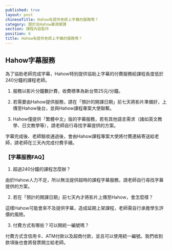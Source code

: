 ```yaml
---
published: true
layout: post
chineseTitle: Hahow有提供老師上字幕的服務嗎？
category: 關於在Hahow募資開課
section: 課程內容製作
position: 6
title: Hahow有提供老師上字幕的服務嗎？
---
```


## Hahow字幕服務

為了協助老師完成字幕，Hahow特別提供協助上字幕的付費服務給課程長度低於240分鐘的課程老師。

1. 服務以影片分鐘數計費，收費標準為新台幣25元/分鐘。

2. 若需要由Hahow提供服務，請在「預計的開課日期」前七天將影片準備好，上傳至Hahow後台，並與Hahow課程專案大使聯繫。

3. Hahow僅提供「繁體中文」版的字幕服務，若有其他語言需求（諸如英文教學、日文教學等），請老師自行尋找字幕提供的方案。

字幕完成後、老師驗收通過後，會由Hahow課程專案大使將付費連結寄送給老師，請老師在三天內完成付費手續。


### 【字幕服務FAQ】

1. 超過240分鐘的課程怎麼辦？

由於Hahow人力不足，所以無法提供超時的課程字幕服務，請老師自行尋找字幕提供的方案。

2. 若在「預計的開課日期」前七天內才將影片上傳至Hahow，會怎麼樣？

這樣Hahow可能會來不及提供字幕，造成延期上架課程，老師需自行承擔學生評價的風險。

3. 付費方式有哪些？可以開統一編號嗎？

付費方式含信用卡、ATM付款以及超商付款，並且可以使用統一編號。我們收到款項後也會將發票開立給老師。
